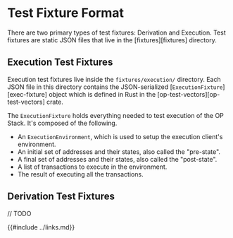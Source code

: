 # Test Fixture Format

There are two primary types of test fixtures: Derivation and Execution.
Test fixtures are static JSON files that live in the [fixtures][fixtures] directory.

## Execution Test Fixtures

Execution test fixtures live inside the `fixtures/execution/` directory.
Each JSON file in this directory contains the JSON-serialized
[`ExecutionFixture`][exec-fixture] object which is defined in Rust
in the [op-test-vectors][op-test-vectors] crate.

The `ExecutionFixture` holds everything needed to test execution of the OP Stack.
It's composed of the following.
- An `ExecutionEnvironment`, which is used to setup the execution client's environment.
- An initial set of addresses and their states, also called the "pre-state".
- A final set of addresses and their states, also called the "post-state".
- A list of transactions to execute in the environment.
- The result of executing all the transactions.

## Derivation Test Fixtures

// TODO

{{#include ../links.md}}
